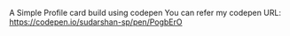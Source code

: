 A Simple Profile card build using codepen
You can refer my codepen 
URL: https://codepen.io/sudarshan-sp/pen/PogbErO
